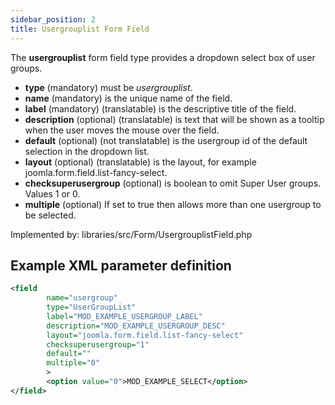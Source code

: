 ```yaml
---
sidebar_position: 2
title: Usergrouplist Form Field
---
```



The **usergrouplist** form field type provides a  dropdown select box of user groups.

- **type** (mandatory) must be *usergrouplist*.
- **name** (mandatory) is the unique name of the field.
- **label** (mandatory) (translatable) is the descriptive title of the field.
- **description** (optional) (translatable) is text that will be shown as a tooltip when the user moves the mouse over the field.
- **default** (optional) (not translatable) is the usergroup id of the default selection in the dropdown list.
- **layout** (optional) (translatable) is the layout, for example joomla.form.field.list-fancy-select.
- **checksuperusergroup** (optional) is boolean to omit Super User groups. Values 1 or 0.
- **multiple** (optional) If set to true then allows more than one usergroup to be selected.

Implemented by: libraries/src/Form/UsergrouplistField.php

## Example XML parameter definition

```xml
<field
        name="usergroup"
        type="UserGroupList"
        label="MOD_EXAMPLE_USERGROUP_LABEL"
        description="MOD_EXAMPLE_USERGROUP_DESC"
        layout="joomla.form.field.list-fancy-select"
        checksuperusergroup="1"
        default=""
        multiple="0"
        >
        <option value="0">MOD_EXAMPLE_SELECT</option>
</field>
```
